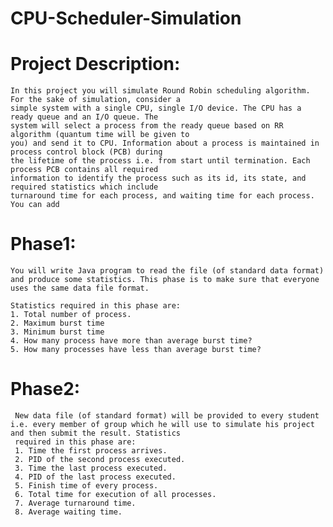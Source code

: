 # CPU-Scheduler-Simulation
# Project Description:
    In this project you will simulate Round Robin scheduling algorithm. For the sake of simulation, consider a
    simple system with a single CPU, single I/O device. The CPU has a ready queue and an I/O queue. The 
    system will select a process from the ready queue based on RR algorithm (quantum time will be given to 
    you) and send it to CPU. Information about a process is maintained in process control block (PCB) during 
    the lifetime of the process i.e. from start until termination. Each process PCB contains all required 
    information to identify the process such as its id, its state, and required statistics which include 
    turnaround time for each process, and waiting time for each process. You can add
# Phase1:
    You will write Java program to read the file (of standard data format) and produce some statistics. This phase is to make sure that everyone uses the same data file format.
 
    Statistics required in this phase are:
    1. Total number of process.
    2. Maximum burst time
    3. Minimum burst time
    4. How many process have more than average burst time?
    5. How many processes have less than average burst time?
# Phase2:
     New data file (of standard format) will be provided to every student i.e. every member of group which he will use to simulate his project and then submit the result. Statistics   
     required in this phase are:
     1. Time the first process arrives.
     2. PID of the second process executed. 
     3. Time the last process executed.
     4. PID of the last process executed.
     5. Finish time of every process.
     6. Total time for execution of all processes.
     7. Average turnaround time.
     8. Average waiting time.
